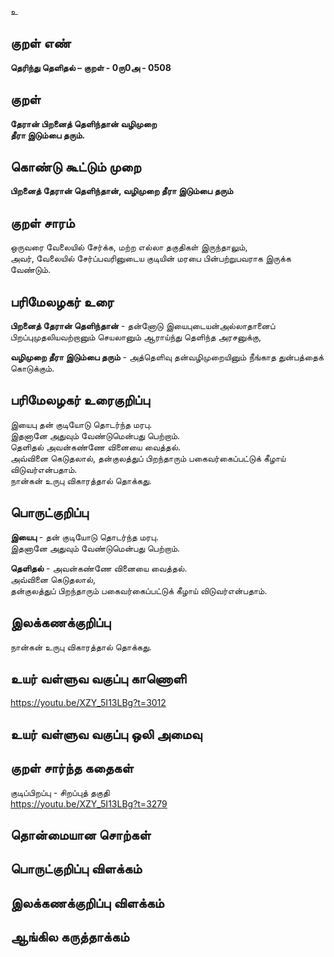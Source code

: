 உ

## குறள் எண் 

**தெரிந்து தெளிதல்  – குறள் - 0ரு0அ - 0508**  

## குறள் 

**தேரான் பிறனைத் தெளிந்தான் வழிமுறை  
தீரா இடும்பை தரும்.**

## கொண்டு கூட்டும் முறை

**பிறனைத் தேரான் தெளிந்தான், வழிமுறை தீரா இடும்பை தரும்**

## குறள் சாரம் 

ஒருவரை வேலையில் சேர்க்க, மற்ற எல்லா தகுதிகள் இருந்தாலும்,  
அவர், வேலையில் சேர்ப்பவரினுடைய குடியின் மரபை பின்பற்றுபவராக இருக்க வேண்டும்.  

## பரிமேலழகர் உரை

**பிறனைத் தேரான் தெளிந்தான்** - தன்னோடு இயைபுடையன்அல்லாதானைப் பிறப்புமுதலியவற்றானும் செயலானும் ஆராய்ந்து தெளிந்த அரசனுக்கு,  

**வழிமுறை தீரா இடும்பை தரும்** - அத்தெளிவு தன்வழிமுறையினும் நீங்காத துன்பத்தைக் கொடுக்கும்.

## பரிமேலழகர் உரைகுறிப்பு   

இயைபு தன் குடியோடு தொடர்ந்த மரபு.  
இதனானே அதுவும் வேண்டுமென்பது பெற்றாம்.  
தெளிதல் அவன்கண்ணே வினையை வைத்தல்.  
அவ்வினை கெடுதலால், தன்குலத்துப் பிறந்தாரும் பகைவர்கைப்பட்டுக் கீழாய் விடுவர்என்பதாம்.  
நான்கன் உருபு விகாரத்தால் தொக்கது.    

## பொருட்குறிப்பு 

**இயைபு** - தன் குடியோடு தொடர்ந்த மரபு.  
இதனானே அதுவும் வேண்டுமென்பது பெற்றாம்.  

**தெளிதல்** - அவன்கண்ணே வினையை வைத்தல்.  
அவ்வினை கெடுதலால்,  
தன்குலத்துப் பிறந்தாரும் பகைவர்கைப்பட்டுக் கீழாய் விடுவர்என்பதாம்.  

## இலக்கணக்குறிப்பு  

நான்கன் உருபு விகாரத்தால் தொக்கது.   

## உயர் வள்ளுவ வகுப்பு காணொளி

https://youtu.be/XZY_5I13LBg?t=3012

## உயர் வள்ளுவ வகுப்பு ஒலி அமைவு 

 
## குறள் சார்ந்த கதைகள் 

குடிப்பிறப்பு - சிறப்புத் தகுதி  
https://youtu.be/XZY_5I13LBg?t=3279

## தொன்மையான சொற்கள்


## பொருட்குறிப்பு விளக்கம்


## இலக்கணக்குறிப்பு விளக்கம்


## ஆங்கில கருத்தாக்கம் 


